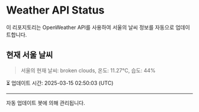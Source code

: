 
# Weather API Status

이 리포지토리는 OpenWeather API를 사용하여 서울의 날씨 정보를 자동으로 업데이트합니다.

## 현재 서울 날씨
> 서울의 현재 날씨: broken clouds, 온도: 11.27°C, 습도: 44%

⏳ 업데이트 시간: 2025-03-15 02:50:03 (UTC)

---
자동 업데이트 봇에 의해 관리됩니다.
